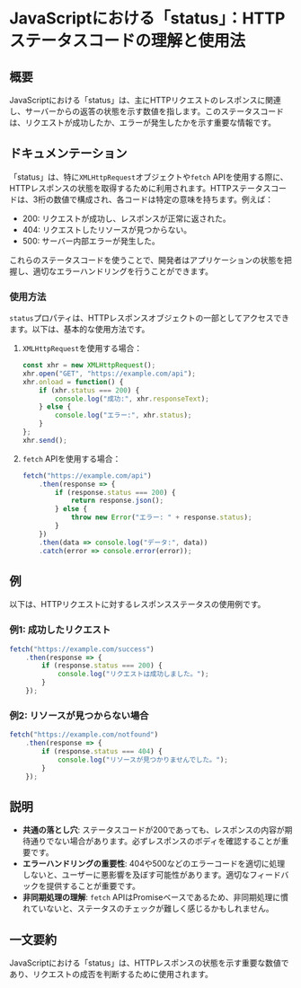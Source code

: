 <!--
Meta Description: # JavaScriptにおける「status」：HTTPステータスコードの理解と使用法 ## 概要 JavaScriptにおける「status」は、主にHTTPリクエストのレスポンスに関連し、サーバーからの返答の状態を示す数値を指します。このステータスコードは、リクエストが成功したか、エラーが発生...
Meta Keywords: status, response, xhr, fetch, console
-->

# JavaScriptにおける「status」：HTTPステータスコードの理解と使用法

## 概要
JavaScriptにおける「status」は、主にHTTPリクエストのレスポンスに関連し、サーバーからの返答の状態を示す数値を指します。このステータスコードは、リクエストが成功したか、エラーが発生したかを示す重要な情報です。

## ドキュメンテーション
「status」は、特に`XMLHttpRequest`オブジェクトや`fetch` APIを使用する際に、HTTPレスポンスの状態を取得するために利用されます。HTTPステータスコードは、3桁の数値で構成され、各コードは特定の意味を持ちます。例えば：

- 200: リクエストが成功し、レスポンスが正常に返された。
- 404: リクエストしたリソースが見つからない。
- 500: サーバー内部エラーが発生した。

これらのステータスコードを使うことで、開発者はアプリケーションの状態を把握し、適切なエラーハンドリングを行うことができます。

### 使用方法
`status`プロパティは、HTTPレスポンスオブジェクトの一部としてアクセスできます。以下は、基本的な使用方法です。

1. `XMLHttpRequest`を使用する場合：
   ```javascript
   const xhr = new XMLHttpRequest();
   xhr.open("GET", "https://example.com/api");
   xhr.onload = function() {
       if (xhr.status === 200) {
           console.log("成功:", xhr.responseText);
       } else {
           console.log("エラー:", xhr.status);
       }
   };
   xhr.send();
   ```

2. `fetch` APIを使用する場合：
   ```javascript
   fetch("https://example.com/api")
       .then(response => {
           if (response.status === 200) {
               return response.json();
           } else {
               throw new Error("エラー: " + response.status);
           }
       })
       .then(data => console.log("データ:", data))
       .catch(error => console.error(error));
   ```

## 例
以下は、HTTPリクエストに対するレスポンスステータスの使用例です。

### 例1: 成功したリクエスト
```javascript
fetch("https://example.com/success")
    .then(response => {
        if (response.status === 200) {
            console.log("リクエストは成功しました。");
        }
    });
```

### 例2: リソースが見つからない場合
```javascript
fetch("https://example.com/notfound")
    .then(response => {
        if (response.status === 404) {
            console.log("リソースが見つかりませんでした。");
        }
    });
```

## 説明
- **共通の落とし穴**: ステータスコードが200であっても、レスポンスの内容が期待通りでない場合があります。必ずレスポンスのボディを確認することが重要です。
- **エラーハンドリングの重要性**: 404や500などのエラーコードを適切に処理しないと、ユーザーに悪影響を及ぼす可能性があります。適切なフィードバックを提供することが重要です。
- **非同期処理の理解**: `fetch` APIはPromiseベースであるため、非同期処理に慣れていないと、ステータスのチェックが難しく感じるかもしれません。

## 一文要約
JavaScriptにおける「status」は、HTTPレスポンスの状態を示す重要な数値であり、リクエストの成否を判断するために使用されます。